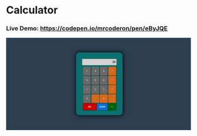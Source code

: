 # Calculator

### Live Demo: https://codepen.io/mrcoderon/pen/eByJQE




<img src="assets/pics/projectimage.png">
